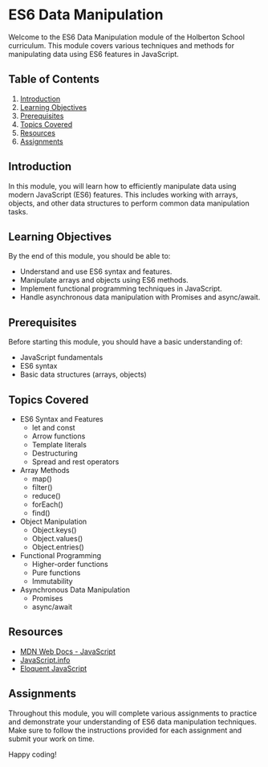 # ES6 Data Manipulation

Welcome to the ES6 Data Manipulation module of the Holberton School curriculum. This module covers various techniques and methods for manipulating data using ES6 features in JavaScript.

## Table of Contents
1. [Introduction](#introduction)
2. [Learning Objectives](#learning-objectives)
3. [Prerequisites](#prerequisites)
4. [Topics Covered](#topics-covered)
5. [Resources](#resources)
6. [Assignments](#assignments)

## Introduction
In this module, you will learn how to efficiently manipulate data using modern JavaScript (ES6) features. This includes working with arrays, objects, and other data structures to perform common data manipulation tasks.

## Learning Objectives
By the end of this module, you should be able to:
- Understand and use ES6 syntax and features.
- Manipulate arrays and objects using ES6 methods.
- Implement functional programming techniques in JavaScript.
- Handle asynchronous data manipulation with Promises and async/await.

## Prerequisites
Before starting this module, you should have a basic understanding of:
- JavaScript fundamentals
- ES6 syntax
- Basic data structures (arrays, objects)

## Topics Covered
- ES6 Syntax and Features
    - let and const
    - Arrow functions
    - Template literals
    - Destructuring
    - Spread and rest operators
- Array Methods
    - map()
    - filter()
    - reduce()
    - forEach()
    - find()
- Object Manipulation
    - Object.keys()
    - Object.values()
    - Object.entries()
- Functional Programming
    - Higher-order functions
    - Pure functions
    - Immutability
- Asynchronous Data Manipulation
    - Promises
    - async/await

## Resources
- [MDN Web Docs - JavaScript](https://developer.mozilla.org/en-US/docs/Web/JavaScript)
- [JavaScript.info](https://javascript.info/)
- [Eloquent JavaScript](https://eloquentjavascript.net/)

## Assignments
Throughout this module, you will complete various assignments to practice and demonstrate your understanding of ES6 data manipulation techniques. Make sure to follow the instructions provided for each assignment and submit your work on time.

Happy coding!